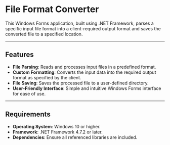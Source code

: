 # File Format Converter

This Windows Forms application, built using .NET Framework, parses a specific input file format into a client-required output format and saves the converted file to a specified location.

---

## Features
- **File Parsing**: Reads and processes input files in a predefined format.
- **Custom Formatting**: Converts the input data into the required output format as specified by the client.
- **File Saving**: Saves the processed file to a user-defined directory.
- **User-Friendly Interface**: Simple and intuitive Windows Forms interface for ease of use.

---

## Requirements
- **Operating System**: Windows 10 or higher.
- **Framework**: .NET Framework 4.7.2 or later.
- **Dependencies**: Ensure all referenced libraries are included.
